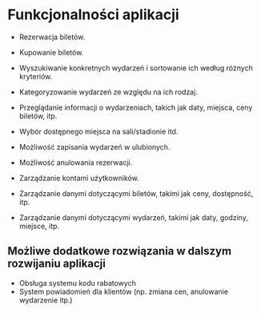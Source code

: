 # Funkcjonalności aplikacji

- Rezerwacja biletów.
- Kupowanie biletów.
- Wyszukiwanie konkretnych wydarzeń i sortowanie ich według różnych kryteriów.
- Kategoryzowanie wydarzeń ze względu na ich rodzaj. 
- Przeglądanie informacji o wydarzeniach, takich jak daty, miejsca, ceny biletów, itp.
- Wybór dostępnego miejsca na sali/stadionie itd.
- Możliwość zapisania wydarzeń w ulubionych.
- Możliwość anulowania rezerwacji.

- Zarządzanie kontami użytkowników.
- Zarządzanie danymi dotyczącymi biletów, takimi jak ceny, dostępność, itp.
- Zarządzanie danymi dotyczącymi wydarzeń, takimi jak daty, godziny, miejsce, itp.

## Możliwe dodatkowe rozwiązania w dalszym rozwijaniu aplikacji 
- Obsługa systemu kodu rabatowych 
- System powiadomień dla klientów (np. zmiana cen, anulowanie wydarzenie itp.)
